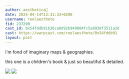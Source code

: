 ```yaml
---
author: aesthetica🎩
date: 2024-04-14T13:31:33+0200
username: reelaesthete
fid: 237290
cast_id: 0x54fddb91b36ca0d92b949004fc5a9938f3511a2d
cast: https://warpcast.com/reelaesthete/0x54fddb91
layout: post
---
```

i'm fond of imaginary maps & geographies.   
  
this one is a children's book & just so beautiful & detailed.  

![](https://imagedelivery.net/BXluQx4ige9GuW0Ia56BHw/006f1ddc-71da-48db-f46d-5c6efd19aa00/original)
![](https://imagedelivery.net/BXluQx4ige9GuW0Ia56BHw/83efe4d7-1261-452e-2d17-bd178ca18e00/original)